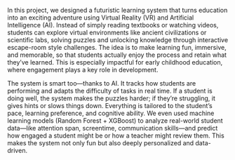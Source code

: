 In this project, we designed a futuristic learning system that turns education into an exciting adventure using Virtual Reality (VR) and Artificial Intelligence (AI). Instead of simply reading textbooks or watching videos, students can explore virtual environments like ancient civilizations or scientific labs, solving puzzles and unlocking knowledge through interactive escape-room style challenges. The idea is to make learning fun, immersive, and memorable, so that students actually enjoy the process and retain what they’ve learned. This is especially impactful for early childhood education, where engagement plays a key role in development.

The system is smart too—thanks to AI. It tracks how students are performing and adapts the difficulty of tasks in real time. If a student is doing well, the system makes the puzzles harder; if they’re struggling, it gives hints or slows things down. Everything is tailored to the student’s pace, learning preference, and cognitive ability. We even used machine learning models (Random Forest + XGBoost) to analyze real-world student data—like attention span, screentime, communication skills—and predict how engaged a student might be or how a teacher might review them. This makes the system not only fun but also deeply personalized and data-driven.

